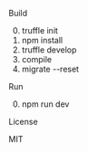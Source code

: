 Build

0. truffle init
1. npm install
2. truffle develop
3. compile
4. migrate --reset

Run

0. npm run dev

License

MIT